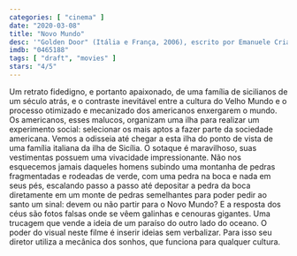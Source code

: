 ```yaml
---
categories: [ "cinema" ]
date: "2020-03-08"
title: "Novo Mundo"
desc: '"Golden Door" (Itália e França, 2006), escrito por Emanuele Crialese, dirigido por Emanuele Crialese, com Charlotte Gainsbourg, Vincenzo Amato e Vincent Schiavelli. Um filme em DVD de um diretor italiano filmado em Buenos Aires que tem apresentação no início de Martin Scorsese. Hein?'
imdb: "0465188"
tags: [ "draft", "movies" ]
stars: "4/5"
---
```

Um retrato fidedigno, e portanto apaixonado, de uma família de sicilianos de um século atrás, e o contraste inevitável entre a cultura do Velho Mundo e o processo otimizado e mecanizado dos americanos enxergarem o mundo. Os americanos, esses malucos, organizam uma ilha para realizar um experimento social: selecionar os mais aptos a fazer parte da sociedade americana. Vemos a odisseia até chegar a esta ilha do ponto de vista de uma família italiana da ilha de Sicília. O sotaque é maravilhoso, suas vestimentas possuem uma vivacidade impressionante. Não nos esquecemos jamais daqueles homens subindo uma montanha de pedras fragmentadas e rodeadas de verde, com uma pedra na boca e nada em seus pés, escalando passo a passo até depositar a pedra da boca diretamente em um monte de pedras semelhantes para poder pedir ao santo um sinal: devem ou não partir para o Novo Mundo? E a resposta dos céus são fotos falsas onde se vêem galinhas e cenouras gigantes. Uma trucagem que vende a ideia de um paraíso do outro lado do oceano. O poder do visual neste filme é inserir ideias sem verbalizar. Para isso seu diretor utiliza a mecânica dos sonhos, que funciona para qualquer cultura.
